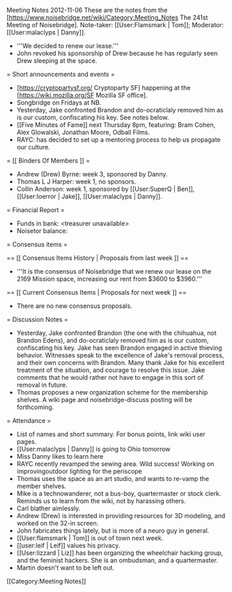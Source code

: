 Meeting Notes 2012-11-06 
 These are the notes from the [https://www.noisebridge.net/wiki/Category:Meeting_Notes The 241st Meeting of Noisebridge]. Note-taker: [[User:Flamsmark | Tom]]; Moderator: [[User:malaclyps | Danny]].
* '''We decided to renew our lease.'''
* John revoked his sponsorship of Drew because he has regularly seen Drew sleeping at the space.
 
= Short announcements and events =
* [https://cryptopartysf.org/ Cryptoparty SF] happening at the [https://wiki.mozilla.org/SF Mozilla SF office].
* Songbridge on Fridays at NB.
* Yesterday, Jake confronted Brandon and do-ocraticlaly removed him as is our custom, confiscating his key. See notes below.
* [[Five Minutes of Fame]] next Thursday 8pm, featuring: Bram Cohen, Alex Glowalski, Jonathan Moore, Odball Films.
* RAYC: has decided to set up a mentoring process to help us propagate our culture.

= [[ Binders Of Members ]] =
* Andrew (Drew) Byrne: week 3, sponsored by Danny.
* Thomas L J Harper: week 1, no sponsors.
* Collin Anderson: week 1, sponsored by [[User:SuperQ | Ben]], [[User:Ioerror | Jake]], [[User:malaclyps | Danny]].

= Financial Report =
* Funds in bank: &lt;treasurer unavailable>
* Noisetor balance:

= Consensus items =

== [[ Consensus Items History | Proposals from last week ]] ==
* '''It is the consensus of Noisebridge that we renew our lease on the 2169 Mission space, increasing our rent from $3600 to $3960.'''

== [[ Current Consensus Items | Proposals for next week ]] ==
* There are no new consensus proposals.

= Discussion Notes =

* Yesterday, Jake confronted Brandon (the one with the chihuahua, not Brandon Edens), and do-ocraticlaly removed him as is our custom, confiscating his key. Jake has seen Brandon engaged in active thieving behavior. Witnesses speak to the excellence of Jake's removal process, and their own concerns with Brandon. Many thank Jake for his excellent treatment of the situation, and courage to resolve this issue. Jake comments that he would rather not have to engage in this sort of removal in future.
* Thomas proposes a new organization scheme for the membership shelves. A wiki page and noisebridge-discuss posting will be forthcoming.

= Attendance =
* List of names and short summary. For bonus points, link wiki user pages.
* [[User:malaclyps | Danny]] is going to Ohio tomorrow
* Miss Danny likes to learn here
* RAYC recently revamped the sewing area. Wild success! Working on improvingoutdoor lighting for the periscope
* Thomas uses the space as an art studio, and wants to re-vamp the member shelves.
* Mike is a technowanderer, not a bus-boy, quartermaster or stock clerk. Reminds us to learn from the wiki, not by harassing others.
* Carl blather aimlessly.
* Andrew (Drew) is interested in providing resources for 3D modeling, and worked on the 32-in screen.
* John fabricates things lately, but is more of a neuro guy in general.
* [[User:flamsmark | Tom]] is out of town next week.
* [[user:leif | Leif]] values his privacy.
* [[User:lizzard | Liz]] has been organizing the wheelchair hacking group, and the feminist hackers. She is an ombudsman, and a quartermaster.
* Martin doesn't want to be left out.

[[Category:Meeting Notes]]
